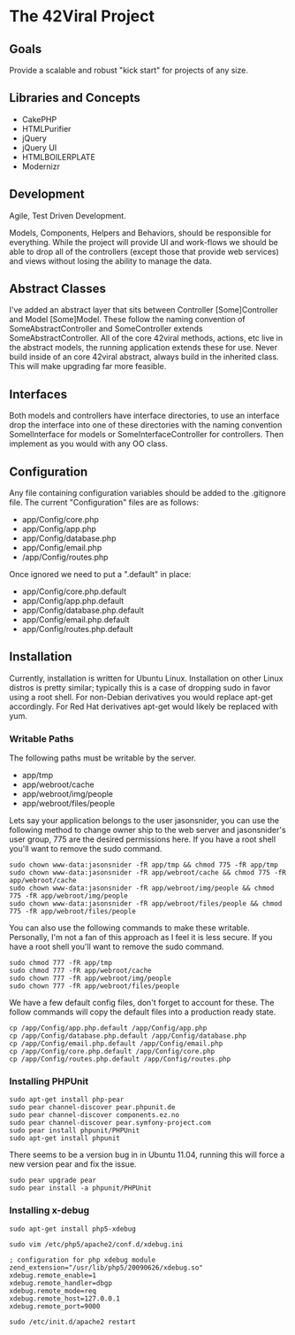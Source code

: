 # The 42Viral Project

## Goals

Provide a scalable and robust "kick start" for projects of any size.

## Libraries and Concepts

* CakePHP
* HTMLPurifier
* jQuery
* jQuery UI
* HTMLBOILERPLATE
* Modernizr

## Development

Agile, Test Driven Development.

Models, Components, Helpers and Behaviors, should be responsible for everything. While the project will provide UI and 
work-flows we should be able to drop all of the controllers (except those that provide web services) and views without 
losing the ability to manage the data.

## Abstract Classes

I've added an abstract layer that sits between Controller [Some]Controller and Model [Some]Model. These follow the 
naming convention of SomeAbstractController and SomeController extends SomeAbstractController. All of the core 42viral
methods, actions, etc live in the abstract models, the running application extends these for use. Never build inside 
of an core 42viral abstract, always build in the inherited class. This will make upgrading far more feasible.

## Interfaces

Both models and controllers have interface directories, to use an interface drop the interface into one of these 
directories with the naming convention SomelInterface for models or SomeInterfaceController for controllers. Then
implement as you would with any OO class. 

##  Configuration  

Any file containing configuration variables should be added to the .gitignore file. The current "Configuration" files 
are as follows:

* app/Config/core.php
* app/Config/app.php
* app/Config/database.php
* app/Config/email.php
* /app/Config/routes.php

Once ignored we need to put a ".default" in place:

* app/Config/core.php.default
* app/Config/app.php.default
* app/Config/database.php.default
* app/Config/email.php.default
* app/Config/routes.php.default

## Installation

Currently, installation is written for Ubuntu Linux. Installation on other Linux distros is pretty similar; typically 
this is a case of dropping sudo in favor using a root shell. For non-Debian derivatives you would replace apt-get 
accordingly. For Red Hat derivatives apt-get would likely be replaced with yum.

### Writable Paths

The following paths must be writable by the server.

* app/tmp
* app/webroot/cache
* app/webroot/img/people
* app/webroot/files/people

Lets say your application belongs to the user jasonsnider, you can use the following method to change owner ship to 
the web server and jasonsnider's user group, 775 are the desired permissions here. If you have a root shell you'll
want to remove the sudo command.

    sudo chown www-data:jasonsnider -fR app/tmp && chmod 775 -fR app/tmp 
    sudo chown www-data:jasonsnider -fR app/webroot/cache && chmod 775 -fR app/webroot/cache
    sudo chown www-data:jasonsnider -fR app/webroot/img/people && chmod 775 -fR app/webroot/img/people
    sudo chown www-data:jasonsnider -fR app/webroot/files/people && chmod 775 -fR app/webroot/files/people 

You can also use the following commands to make these writable. Personally, I'm not a fan of this approach as I feel it
is less secure. If you have a root shell you'll want to remove the sudo command.

    sudo chmod 777 -fR app/tmp 
    sudo chmod 777 -fR app/webroot/cache
    sudo chown 777 -fR app/webroot/img/people
    sudo chown 777 -fR app/webroot/files/people 

We have a few default config files, don't forget to account for these. The follow commands will copy the default files 
into a production ready state.

    cp /app/Config/app.php.default /app/Config/app.php
    cp /app/Config/database.php.default /app/Config/database.php
    cp /app/Config/email.php.default /app/Config/email.php
    cp /app/Config/core.php.default /app/Config/core.php
    cp /app/Config/routes.php.default /app/Config/routes.php

### Installing PHPUnit

    sudo apt-get install php-pear
    sudo pear channel-discover pear.phpunit.de
    sudo pear channel-discover components.ez.no
    sudo pear channel-discover pear.symfony-project.com
    sudo pear install phpunit/PHPUnit
    sudo apt-get install phpunit

There seems to be a version bug in in Ubuntu 11.04, running this will force a new
version pear and fix the issue.

    sudo pear upgrade pear
    sudo pear install -a phpunit/PHPUnit

### Installing x-debug

    sudo apt-get install php5-xdebug

    sudo vim /etc/php5/apache2/conf.d/xdebug.ini

    ; configuration for php xdebug module
    zend_extension="/usr/lib/php5/20090626/xdebug.so"
    xdebug.remote_enable=1
    xdebug.remote_handler=dbgp
    xdebug.remote_mode=req
    xdebug.remote_host=127.0.0.1
    xdebug.remote_port=9000

    sudo /etc/init.d/apache2 restart

